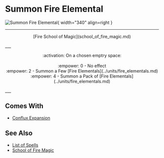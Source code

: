 # Summon Fire Elemental

![Summon Fire Elemental](../assets/spells-summon_fire_elemental.webp){ width="340" align=right }

___
<p style="text-align: center;" markdown>[Fire School of Magic](school_of_fire_magic.md)</p>
___
<p style="text-align: center;" markdown>:activation: On a chosen emptry space:<br><br>:empower: 0 - No effect<br>:empower: 2 - Summon a Few [Fire Elementals](../units/fire_elementals.md)<br>:empower: 4 - Summon a Pack of [Fire Elementals](../units/fire_elementals.md)</p>
___


## Comes With

- [Conflux Expansion](../content.md)


## See Also

- [List of Spells](../spells.md)
- [School of Fire Magic](school_of_fire_magic.md)
